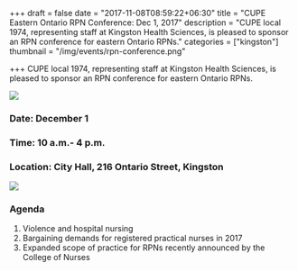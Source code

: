 +++
draft = false
date = "2017-11-08T08:59:22+06:30"
title = "CUPE Eastern Ontario RPN Conference: Dec 1, 2017"
description = "CUPE local 1974, representing staff at Kingston Health Sciences, is pleased to sponsor an RPN conference for eastern Ontario RPNs."
categories = ["kingston"]
thumbnail = "/img/events/rpn-conference.png"

+++
CUPE local 1974, representing staff at Kingston Health Sciences, is pleased to sponsor an RPN conference for eastern Ontario RPNs.

[![](/img/events/rpn-conference.png)](/img/events/rpn-conference.pdf)


### Date: December 1
### Time: 10 a.m.- 4 p.m.

### Location: City Hall, 216 Ontario Street, Kingston


[![](/img/events/city-hall.png)](https://www.google.ca/maps/place/Kingston+City+Hall/@44.2296297,-76.4812555,18z/data=!4m17!1m11!4m10!1m3!2m2!1d-76.4803007!2d44.2299353!1m5!1m1!1s0x4cd2abaa7fc29de5:0xb9fdc1cec712ad3d!2m2!1d-76.4805401!2d44.2299452!3m4!1s0x4cd2abaa7fc29de5:0xb9fdc1cec712ad3d!8m2!3d44.2299452!4d-76.4805401)


### Agenda


1. Violence and hospital nursing
2. Bargaining demands for registered practical nurses in 2017
3. Expanded scope of practice for RPNs recently announced by the College of Nurses
